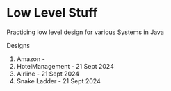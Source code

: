 # Low Level Stuff

Practicing low level design for various Systems in Java

Designs

1. Amazon - 
2. HotelManagement - 21 Sept 2024
3. Airline - 21 Sept 2024 
4. Snake Ladder - 21 Sept 2024  
